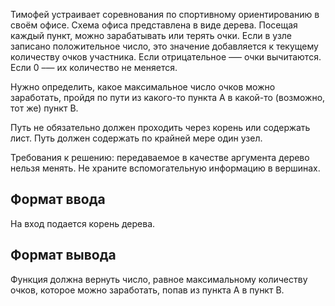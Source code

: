 Тимофей устраивает соревнования по спортивному ориентированию в своём офисе. Схема офиса представлена в виде дерева. Посещая каждый пункт, можно зарабатывать или терять очки. Если в узле записано положительное число, это значение добавляется к текущему количеству очков участника. Если отрицательное —– очки вычитаются. Если 0 –— их количество не меняется.

Нужно определить, какое максимальное число очков можно заработать, пройдя по пути из какого-то пункта A в какой-то (возможно, тот же) пункт B.

Путь не обязательно должен проходить через корень или содержать лист. Путь должен содержать по крайней мере один узел.

Требования к решению: передаваемое в качестве аргумента дерево нельзя менять. Не храните вспомогательную информацию в вершинах.

## Формат ввода

На вход подается корень дерева.

## Формат вывода

Функция должна вернуть число, равное максимальному количеству очков, которое можно заработать, попав из пункта А в пункт В.